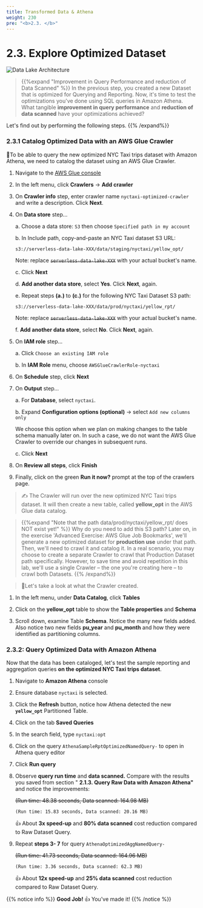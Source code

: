 ```yaml
---
title: Transformed Data & Athena
weight: 230
pre: "<b>2.3. </b>"
---
```


# 2.3. Explore Optimized Dataset

![Data Lake Architecture](/images/modules/analyze.png?width=50pc)

> {{%expand "Improvement in Query Performance and reduction of Data Scanned" %}}
In the previous step, you created a new Dataset that is optimized for Querying and Reporting. Now, it's time to test the optimizations you've done using SQL queries in Amazon Athena. What tangible **improvement in query performance** and **reduction of data scanned** have your optimizations achieved?

Let's find out by performing the following steps.
{{% /expand%}}

### 2.3.1 Catalog Optimized Data with an AWS Glue Crawler

🎯To be able to query the new optimized NYC Taxi trips dataset with Amazon Athena, we need to catalog the dataset using an AWS Glue Crawler.

1. Navigate to the [AWS Glue console](https://ap-southeast-1.console.aws.amazon.com/glue/home?region=ap-southeast-1#catalog:tab=crawlers)
2. In the left menu, click **Crawlers** → **Add crawler**
3. On **Crawler info** step, enter crawler name `nyctaxi-optimized-crawler` and write a description. Click **Next**.
4. On **Data store** step...
   
    a. Choose a data store: `S3` then choose `Specified path in my account`

    b. In Include path, copy-and-paste an NYC Taxi dataset S3 URL:

	```
    s3://serverless-data-lake-XXX/data/staging/nyctaxi/yellow_opt/
    ```

    Note: replace ~~`serverless-data-lake-XXX`~~ with your actual bucket's name.
	
    c. Click **Next**
    
    d. **Add another data store**, select **Yes**. Click **Next**, again.
	
    e. Repeat steps **(a.)** to **(c.)** for the following NYC Taxi Dataset S3 path:

	```
    s3://serverless-data-lake-XXX/data/prod/nyctaxi/yellow_rpt/
    ```

    Note: replace ~~`serverless-data-lake-XXX`~~ with your actual bucket's name.

    f. **Add another data store**, select **No**. Click **Next**, again.

5. On **IAM role** step...

	a. Click `Choose an existing IAM role`

	b. In **IAM Role** menu, choose `AWSGlueCrawlerRole-nyctaxi`
6. On **Schedule** step, click **Next**
7. On **Output** step...
	
    a. For **Database**, select `nyctaxi`.
	
    b. Expand **Configuration options (optional)** → select `Add new columns only`
	
    We choose this option when we plan on making changes to the table schema manually later on. In such a case, we do not want the AWS Glue Crawler to override our changes in subsequent runs.
	
	c. Click **Next**

8. On **Review all steps**, click **Finish**
9. Finally, click on the green **Run it now?** prompt at the top of the crawlers page.


> ✍️ The Crawler will run over the new optimized NYC Taxi trips dataset. It will then create a new table, called **yellow_opt** in the AWS Glue data catalog.

> {{%expand "Note that the path data/prod/nyctaxi/yellow_rpt/ does NOT exist yet!" %}}
Why do you need to add this S3 path?
Later on, in the exercise 'Advanced Exercise: AWS Glue Job Bookmarks', we'll generate a new optimized dataset for **production use** under that path. Then, we'll need to crawl it and catalog it. In a real scenario, you may choose to create a separate Crawler to crawl that Production Dataset path specifically. However, to save time and avoid repetition in this lab, we'll use a single Crawler – the one you're creating here – to crawl both Datasets.
{{% /expand%}}

> 🚀Let's take a look at what the Crawler created.

1. In the left menu, under **Data Catalog**, click **Tables**

2. Click on the **yellow_opt** table to show the **Table properties** and **Schema**

3. Scroll down, examine Table **Schema**. Notice the many new fields added. Also notice two new fields **pu_year** and **pu_month** and how they were identified as partitioning columns.


### 2.3.2: Query Optimized Data with Amazon Athena

Now that the data has been cataloged, let's test the sample reporting and aggregation queries **on the optimized NYC Taxi trips dataset**.

1. Navigate to **Amazon Athena** console
2. Ensure database `nyctaxi` is selected.
3. Click the **Refresh** button, notice how Athena detected the new **`yellow_opt`** Partitioned Table.
4. Click on the tab **Saved Queries**
5. In the search field, type `nyctaxi:opt`
6. Click on the query `AthenaSampleRptOptimizedNamedQuery-` to open in Athena query editor
7. Click **Run query**
8. Observe **query run time** and **data scanned.** Compare with the results you saved from section " **2.1.3. Query Raw Data with Amazon Athena"** and notice the improvements:

    ~~(Run time: 48.38 seconds, Data scanned: 164.98 MB)~~

    `(Run time: 15.83 seconds, Data scanned: 20.16 MB)`

    👍 About **3x speed-up** and **80% data scanned** cost reduction compared to Raw Dataset Query.

9.  Repeat **steps 3- 7** for query `AthenaOptimizedAggNamedQuery-`

    ~~(Run time: 41.73 seconds, Data scanned: 164.96 MB)~~

    `(Run time: 3.36 seconds, Data scanned: 62.3 MB)`

    👍 About **12x speed-up** and **25% data scanned** cost reduction compared to Raw Dataset Query.

{{% notice info %}} 
**Good Job!** 👍 You've made it! 
{{% /notice %}}